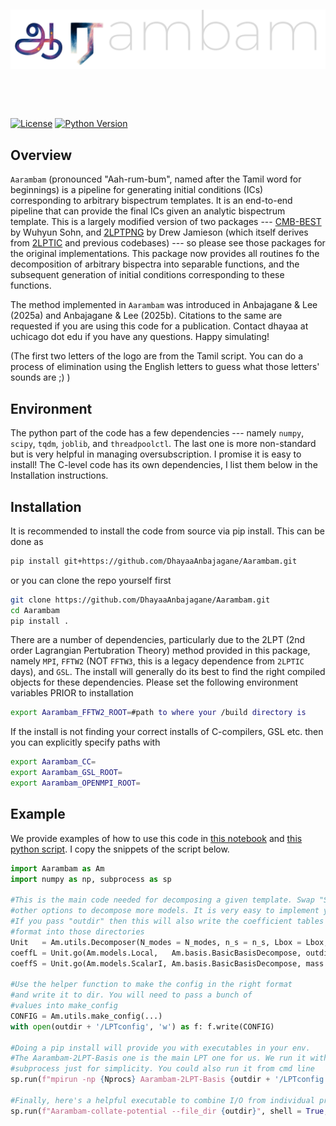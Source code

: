 <p>&nbsp;</p>
<picture>
  <source media="(prefers-color-scheme: dark)" srcset="docs/source/LOGO_dark.png">
  <source media="(prefers-color-scheme: light)" srcset="docs/source/LOGO_light.png">
  <img alt="Logo" src="docs/source/LOGO_dark.png" title="Logo">
</picture>
<p>&nbsp;</p>
<p>&nbsp;</p>

[![License](https://img.shields.io/badge/license-GPL-blue.svg)](LICENSE)
[![Python Version](https://img.shields.io/badge/python-3.6%2B-blue.svg)](https://www.python.org/downloads/)

## Overview

`Aarambam` (pronounced "Aah-rum-bum", named after the Tamil word for beginnings) is a pipeline for generating initial conditions (ICs) corresponding to arbitrary bispectrum templates. It is an end-to-end pipeline that can provide the final ICs given an analytic bispectrum template. This is a largely modified version of two packages --- [CMB-BEST](https://github.com/Wuhyun/CMB-BEST/tree/main) by Wuhyun Sohn, and [2LPTPNG](https://github.com/dsjamieson/2LPTPNG/tree/main) by Drew Jamieson (which itself derives from [2LPTIC](https://github.com/manodeep/2LPTic) and previous codebases) --- so please see those packages for the original implementations. This package now provides all routines fo the decomposition of arbitrary bispectra into separable functions, and the subsequent generation of initial conditions corresponding to these functions. 

The method implemented in `Aarambam` was introduced in Anbajagane & Lee (2025a) and Anbajagane & Lee (2025b). Citations to the same are requested if you are using this code for a publication. Contact dhayaa at uchicago dot edu if you have any questions. Happy simulating!


(The first two letters of the logo are from the Tamil script. You can do a process of elimination using the English letters to guess what those letters' sounds are ;) )

## Environment
The python part of the code has a few dependencies --- namely `numpy`, `scipy`, `tqdm`, `joblib`, and `threadpoolctl`. The last one is more non-standard but is very helpful in managing oversubscription. I promise it is easy to install! The C-level code has its own dependencies, I list them below in the Installation instructions.

## Installation

It is recommended to install the code from source via pip install. This can be done as

```bash
pip install git+https://github.com/DhayaaAnbajagane/Aarambam.git
```

or you can clone the repo yourself first

```bash
git clone https://github.com/DhayaaAnbajagane/Aarambam.git
cd Aarambam
pip install .
```

There are a number of dependencies, particularly due to the 2LPT (2nd order Lagrangian Pertubration Theory) method provided in this package, namely `MPI`, `FFTW2` (NOT `FFTW3`, this is a legacy dependence from `2LPTIC` days), and `GSL`. The install will generally do its best to find the right compiled objects for these dependencies. Please set the following environment variables PRIOR to installation

```bash
export Aarambam_FFTW2_ROOT=#path to where your /build directory is
```

If the install is not finding your correct installs of C-compilers, GSL etc. then you can explicitly specify paths with

```bash
export Aarambam_CC=
export Aarambam_GSL_ROOT=
export Aarambam_OPENMPI_ROOT=
```

## Example

We provide examples of how to use this code in [this notebook](examples/BasisDecomposition.ipynb) and [this python script](examples/MakeICs.py). I copy the snippets of the script below.

```python
import Aarambam as Am
import numpy as np, subprocess as sp

#This is the main code needed for decomposing a given template. Swap "ScalarI" with
#other options to decompose more models. It is very easy to implement your own :)
#If you pass "outdir" then this will also write the coefficient tables in the right
#format into those directories
Unit   = Am.utils.Decomposer(N_modes = N_modes, n_s = n_s, Lbox = Lbox, Nmax = Nmax, ModeTol = ModeTol, MaxModeCount = MaxModeCount)
coeffL = Unit.go(Am.models.Local,   Am.basis.BasicBasisDecompose, outdir = outdir)
coeffS = Unit.go(Am.models.ScalarI, Am.basis.BasicBasisDecompose, mass = 1, outdir = outdir)

#Use the helper function to make the config in the right format
#and write it to dir. You will need to pass a bunch of
#values into make_config
CONFIG = Am.utils.make_config(...)
with open(outdir + '/LPTconfig', 'w') as f: f.write(CONFIG)

#Doing a pip install will provide you with executables in your env.
#The Aarambam-2LPT-Basis one is the main LPT one for us. We run it with
#subprocess just for simplicity. You could also run it from cmd line
sp.run(f"mpirun -np {Nprocs} Aarambam-2LPT-Basis {outdir + '/LPTconfig'}", shell = True, env = os.environ)

#Finally, here's a helpful executable to combine I/O from individual processes.
sp.run(f"Aarambam-collate-potential --file_dir {outdir}", shell = True, env = os.environ)
```